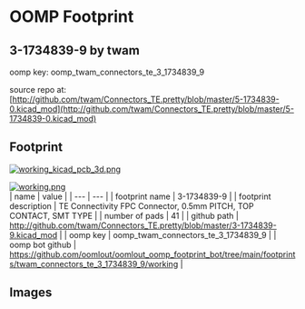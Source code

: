 # OOMP Footprint  
## 3-1734839-9  by twam  
  
oomp key: oomp_twam_connectors_te_3_1734839_9  
  
source repo at: [http://github.com/twam/Connectors_TE.pretty/blob/master/5-1734839-0.kicad_mod](http://github.com/twam/Connectors_TE.pretty/blob/master/5-1734839-0.kicad_mod)  
## Footprint  
  
[![working_kicad_pcb_3d.png](working_kicad_pcb_3d_600.png)](working_kicad_pcb_3d.png)  
  
[![working.png](working_600.png)](working.png)  
| name | value | 
| --- | --- | 
| footprint name | 3-1734839-9 | 
| footprint description | TE Connectivity FPC Connector, 0.5mm PITCH, TOP CONTACT, SMT TYPE | 
| number of pads | 41 | 
| github path | http://github.com/twam/Connectors_TE.pretty/blob/master/3-1734839-9.kicad_mod | 
| oomp key | oomp_twam_connectors_te_3_1734839_9 | 
| oomp bot github | https://github.com/oomlout/oomlout_oomp_footprint_bot/tree/main/footprints/twam_connectors_te_3_1734839_9/working | 
## Images  
